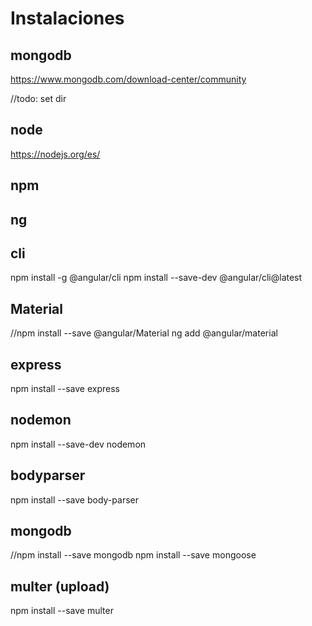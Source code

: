 
# Instalaciones
## mongodb
https://www.mongodb.com/download-center/community

//todo: set dir

## node
https://nodejs.org/es/

## npm

## ng


## cli
npm install -g @angular/cli
npm install --save-dev @angular/cli@latest

## Material
//npm install --save @angular/Material
ng add @angular/material


## express

npm install --save express


## nodemon

npm install --save-dev nodemon


## bodyparser

npm install --save body-parser


## mongodb

//npm install --save mongodb
npm install --save mongoose

## multer (upload)
npm install --save multer
